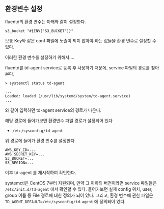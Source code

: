 ##  환경변수 설정



fluentd의 환경 변수는 아래와 같이 설정한다.

```
s3_bucket "#{ENV['S3_BUCKET']}"
```

보통 Key와 같은 conf 파일에 노출이 되지 않아야 하는 값들을 환경 변수로 설정할 수 있다.



이러한 환경 변수를 설정하기 위해서....

fluentd를 td-agent service로 등록 후 사용하기 때문에, service 파일의 경로를 찾아본다.

```
> systemctl status td-agent

...
Loaded: loaded (/usr/lib/systemd/system/td-agent.service)
...
```

와 같이 입력하면 td-agent service의 경로가 나온다.



해당 경로에 들어가보면 환경변수 파일 경로가 설정되어 있다

- `/etc/sysconfig/td-agent`

위 경로에 들어가 환경 변수를 설정한다.

```
AWS_KEY_ID=...
AWS_SECRET_KEY=...
S3_BUCKET=...
S3_REGION=...
```

이후 td-agent 를 재시작하여 확인한다.



systemctl은 CentOS 7부터 지원되며, 만약 그 이하의 버전이라면 service 파일들은 `/etc/init.d/td-agent` 에서 확인할 수 있다. 들어가보면 실제 config 위치, user, group 이름 등 File 경로에 대한 정의가 되어 있다. 그리고, 환경 변수에 관한 파일은 `TD_AGENT_DEFAULT=/etc/sysconfig/td-agent` 에 정의되어 있다.
